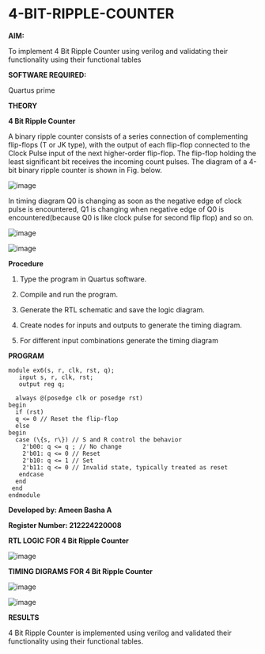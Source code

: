 # 4-BIT-RIPPLE-COUNTER

**AIM:**

To implement  4 Bit Ripple Counter using verilog and validating their functionality using their functional tables

**SOFTWARE REQUIRED:**

Quartus prime

**THEORY**

**4 Bit Ripple Counter**

A binary ripple counter consists of a series connection of complementing flip-flops (T or JK type), with the output of each flip-flop connected to the Clock Pulse input of the next higher-order flip-flop. The flip-flop holding the least significant bit receives the incoming count pulses. The diagram of a 4-bit binary ripple counter is shown in Fig. below.

![image](https://github.com/naavaneetha/4-BIT-RIPPLE-COUNTER/assets/154305477/cb4b74d4-31ab-4359-95d0-d22e67daba13)

In timing diagram Q0 is changing as soon as the negative edge of clock pulse is encountered, Q1 is changing when negative edge of Q0 is encountered(because Q0 is like clock pulse for second flip flop) and so on.

![image](https://github.com/naavaneetha/4-BIT-RIPPLE-COUNTER/assets/154305477/a573a7d6-014e-4e54-93e6-e2ac9530960b)

![image](https://github.com/naavaneetha/4-BIT-RIPPLE-COUNTER/assets/154305477/85e1958a-2fc1-49bb-9a9f-d58ccbf3663c)

**Procedure**

1. Type the program in Quartus software.

2. Compile and run the program.

3. Generate the RTL schematic and save the logic diagram.

4. Create nodes for inputs and outputs to generate the timing diagram.

5. For different input combinations generate the timing diagram

**PROGRAM**

```
module ex6(s, r, clk, rst, q);
   input s, r, clk, rst;
   output reg q;

  always @(posedge clk or posedge rst)
begin
  if (rst)
  q <= 0 // Reset the flip-flop
  else
begin
  case (\{s, r\}) // S and R control the behavior
    2'b00: q <= q ; // No change
    2'b01: q <= 0 // Reset
    2'b10: q <= 1 // Set
    2'b11: q <= 0 // Invalid state, typically treated as reset
   endcase
  end
 end
endmodule
```

**Developed by: Ameen Basha A**

**Register Number: 212224220008**

**RTL LOGIC FOR 4 Bit Ripple Counter**

![image](https://github.com/user-attachments/assets/b8e7c7cc-2ac3-4d2a-8d91-bab49c6ebde0)

**TIMING DIGRAMS FOR 4 Bit Ripple Counter**

![image](https://github.com/user-attachments/assets/f9c58f65-cd76-47ab-817e-0ebc49e592e5)

![image](https://github.com/user-attachments/assets/220af00a-e952-4552-b1de-5b4943a0ff70)

**RESULTS**

4 Bit Ripple Counter is implemented using verilog and validated their functionality using their functional tables.
